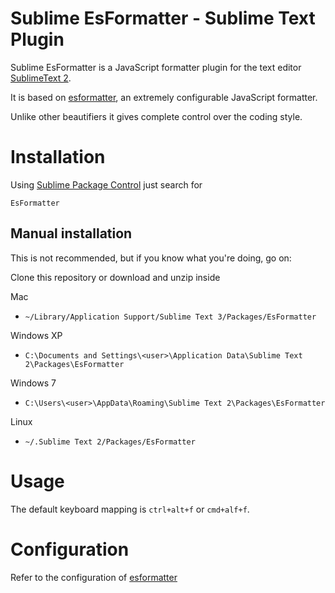 # Sublime EsFormatter - Sublime Text Plugin

Sublime EsFormatter is a JavaScript formatter plugin for the text editor [SublimeText 2](http://www.sublimetext.com/2).

It is based on [esformatter](https://github.com/millermedeiros/esformatter), an extremely configurable JavaScript formatter.

Unlike other beautifiers it gives complete control over the coding style.

# Installation

Using [Sublime Package Control](http://wbond.net/sublime_packages/package_control) just search for

`EsFormatter`

## Manual installation

This is not recommended, but if you know what you're doing, go on:

Clone this repository or download and unzip inside

Mac

* `~/Library/Application Support/Sublime Text 3/Packages/EsFormatter`

Windows XP

* `C:\Documents and Settings\<user>\Application Data\Sublime Text 2\Packages\EsFormatter` 

Windows 7
* `C:\Users\<user>\AppData\Roaming\Sublime Text 2\Packages\EsFormatter`

Linux

* `~/.Sublime Text 2/Packages/EsFormatter`


# Usage

The default keyboard mapping is `ctrl+alt+f` or `cmd+alf+f`.


# Configuration

Refer to the configuration of [esformatter](https://github.com/millermedeiros/esformatter)
